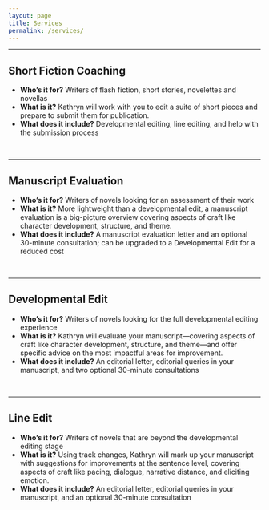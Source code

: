 ```yaml
---
layout: page
title: Services
permalink: /services/
---
```


--- 

## Short Fiction Coaching
- **Who&rsquo;s it for?** Writers of flash fiction, short stories, novelettes and novellas
- **What is it?** Kathryn will work with you to edit a suite of short pieces and prepare to submit them for publication.
- **What does it include?** Developmental editing, line editing, and help with the submission process

<br>

---

## Manuscript Evaluation
- **Who&rsquo;s it for?** Writers of novels looking for an assessment of their work
- **What is it?** More lightweight than a developmental edit, a manuscript evaluation is a big-picture overview covering aspects of craft like character development, structure, and theme.
- **What does it include?** A manuscript evaluation letter and an optional 30-minute consultation; can be upgraded to a Developmental Edit for a reduced cost

<br>

---

## Developmental Edit
- **Who&rsquo;s it for?** Writers of novels looking for the full developmental editing experience
- **What is it?** Kathryn will evaluate your manuscript—covering aspects of craft like character development, structure, and theme—and offer specific advice on the most impactful areas for improvement.
- **What does it include?** An editorial letter, editorial queries in your manuscript, and two optional 30-minute consultations

<br>

---

## Line Edit
- **Who&rsquo;s it for?** Writers of novels that are beyond the developmental editing stage
- **What is it?** Using track changes, Kathryn will mark up your manuscript with suggestions for improvements at the sentence level, covering aspects of craft like pacing, dialogue, narrative distance, and eliciting emotion.
- **What does it include?** An editorial letter, editorial queries in your manuscript, and an optional 30-minute consultation
